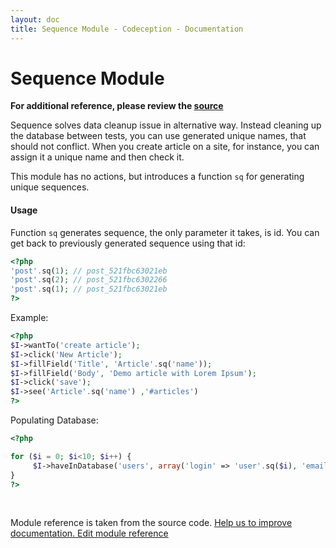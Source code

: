 ```yaml
---
layout: doc
title: Sequence Module - Codeception - Documentation
---
```


# Sequence Module

**For additional reference, please review the [source](https://github.com/Codeception/Codeception/tree/2.0/src/Codeception/Module/Sequence.php)**


Sequence solves data cleanup issue in alternative way.
Instead cleaning up the database between tests,
you can use generated unique names, that should not conflict.
When you create article on a site, for instance, you can assign it a unique name and then check it.

This module has no actions, but introduces a function `sq` for generating unique sequences.

#### Usage

Function `sq` generates sequence, the only parameter it takes, is id.
You can get back to previously generated sequence using that id:

``` php
<?php
'post'.sq(1); // post_521fbc63021eb
'post'.sq(2); // post_521fbc6302266
'post'.sq(1); // post_521fbc63021eb
?>
```

Example:

``` php
<?php
$I->wantTo('create article');
$I->click('New Article');
$I->fillField('Title', 'Article'.sq('name'));
$I->fillField('Body', 'Demo article with Lorem Ipsum');
$I->click('save');
$I->see('Article'.sq('name') ,'#articles')
?>
```

Populating Database:

``` php
<?php

for ($i = 0; $i<10; $i++) {
     $I->haveInDatabase('users', array('login' => 'user'.sq($i), 'email' => 'user'.sq($i).'@email.com');
}
?>
```
















































<p>&nbsp;</p><div class="alert alert-warning">Module reference is taken from the source code. <a href="https://github.com/Codeception/Codeception/tree/2.0/src/Codeception/Module/Sequence.php">Help us to improve documentation. Edit module reference</a>
